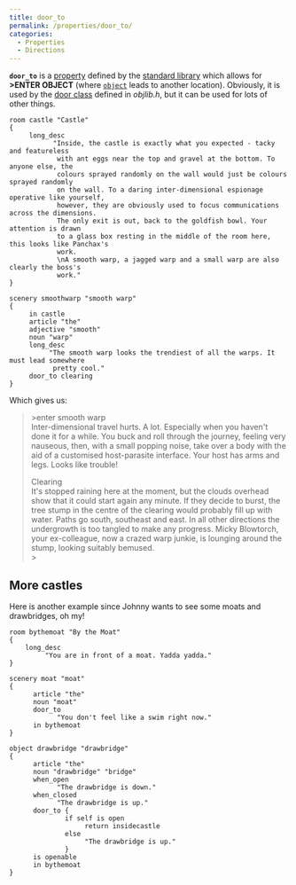 ```yaml
---
title: door_to
permalink: /properties/door_to/
categories: 
  - Properties
  - Directions
---
```


**`door_to`** is a [property](/properties/) defined by the
[standard library](/library/) which allows for
**&gt;ENTER OBJECT** (where [`object`](/globals/object/) leads to
another location). Obviously, it is used by the
[door class](/classes/doors/) defined in *objlib.h*, but
it can be used for lots of other things.

    room castle "Castle"
    {
         long_desc
               "Inside, the castle is exactly what you expected - tacky and featureless
                with ant eggs near the top and gravel at the bottom. To anyone else, the
                colours sprayed randomly on the wall would just be colours sprayed randomly
                on the wall. To a daring inter-dimensional espionage operative like yourself,
                however, they are obviously used to focus communications across the dimensions.
                The only exit is out, back to the goldfish bowl. Your attention is drawn
                to a glass box resting in the middle of the room here, this looks like Panchax's
                work.
                \nA smooth warp, a jagged warp and a small warp are also clearly the boss's
                work."
    }

    scenery smoothwarp "smooth warp"
    {
         in castle
         article "the"
         adjective "smooth"
         noun "warp"
         long_desc
              "The smooth warp looks the trendiest of all the warps. It must lead somewhere
               pretty cool."
         door_to clearing
    }

Which gives us:

>&gt;enter smooth warp  
>Inter-dimensional travel hurts. A lot. Especially when you haven't done
it for a while. You buck and roll through the journey, feeling very
nauseous, then, with a small popping noise, take over a body with the
aid of a customised host-parasite interface. Your host has arms and
legs. Looks like trouble!
>
>Clearing  
>It's stopped raining here at the moment, but the clouds overhead show
that it could start again any minute. If they decide to burst, the tree
stump in the centre of the clearing would probably fill up with water.
Paths go south, southeast and east. In all other directions the
undergrowth is too tangled to make any progress. Micky Blowtorch, your
ex-colleague, now a crazed warp junkie, is lounging around the stump,
looking suitably bemused.  
>&gt;


## More castles

Here is another example since Johnny wants to see some moats and
drawbridges, oh my!

    room bythemoat "By the Moat"
    {
        long_desc
             "You are in front of a moat. Yadda yadda."
    }

    scenery moat "moat"
    {
          article "the"
          noun "moat"
          door_to
                "You don't feel like a swim right now."
          in bythemoat
    }

    object drawbridge "drawbridge"
    {
          article "the"
          noun "drawbridge" "bridge"
          when_open
                "The drawbridge is down."
          when_closed
                "The drawbridge is up."
          door_to {
                  if self is open
                       return insidecastle
                  else
                       "The drawbridge is up."
                  }
          is openable
          in bythemoat
    }
